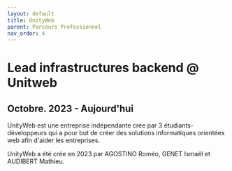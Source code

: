 ```yaml
---
layout: default
title: UnityWeb
parent: Parcours Professionnel
nav_order: 4
---
```


# Lead infrastructures backend @ Unitweb
## Octobre. 2023 - Aujourd'hui
UnityWeb est une entreprise indépendante crée par 3 étudiants-développeurs qui a pour but de créer des solutions informatiques orientées web afin d'aider les entreprises.

UnityWeb a été crée en 2023 par AGOSTINO Roméo, GENET Ismaël et AUDIBERT Mathieu.
